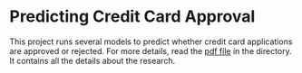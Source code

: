 # Predicting Credit Card Approval
This project runs several models to predict whether credit card applications are approved or rejected. For more details, read the [pdf file](Credit_Card_Application.pdf) in the directory. It contains all the details about the research.


